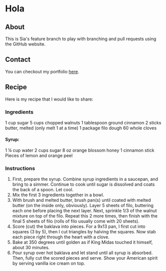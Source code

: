 # Hola
## About
This is Sia's feature branch to play with branching and pull requests using the GitHub website.
## Contact
You can checkout my portfolio [here](http://siakaramalegos.github.io/).
## Recipe
Here is my recipe that I would like to share:
### Ingredients
1 cup sugar
5 cups chopped walnuts
1 tablespoon ground cinnamon
2 sticks butter, melted (only melt 1 at a time)
1 package filo dough
60 whole cloves
#### Syrup:
1 ¼ cup water
2 cups sugar
8 oz orange blossom honey
1 cinnamon stick
Pieces of lemon and orange peel
### Instructions
1. First, prepare the syrup.  Combine syrup ingredients in a saucepan, and bring to a simmer.  Continue to cook until sugar is dissolved and coats the back of a spoon.  Let cool.  
2. Mix the first 3 ingredients together in a bowl.
3. With brush and melted butter, brush pan(s) until coated with melted butter (on the inside only, obviously).  Layer 5 sheets of filo, buttering each one before placing the next layer.  Next, sprinkle 1/3 of the walnut mixture on top of the filo.  Repeat this 2 more times, then finish with the final 5 sheets of filo (rolls of filo usually come with 20 sheets). 
4. Score (cut) the baklava into pieces.  For a 9x13 pan, I first cut into squares (3 by 5), then I cut triangles by halving the squares. Now stab each piece right through the heart with a clove.
5. Bake at 350 degrees until golden as if King Midas touched it himself, about 30 minutes.  
6. Pour syrup over hot baklava and let stand until all syrup is absorbed.  Then, fully cut the scored pieces and serve.  Show your American spirit by serving vanilla ice cream on top.
